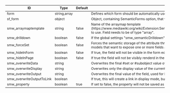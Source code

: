 <table class="schema-table" style="font-size: 0.75em; word-wrap: break-word;">
   <thead>
       <tr>
           <th>ID</th>
           <th>Type</th>
           <th>Default</th>
           <th>Description</th>
       </tr>
   </thead>
   <tbody>
       <tr>
           <td class="schema-propertyName">form</td>
           <td class="schema-type">string,array</td>
           <td class="schema-defaultValue"></td>
           <td class="schema-description">Defines which form should be automatically used if the red link is clicked</td>
       </tr>
       <tr>
           <td class="schema-propertyName">sf_form</td>
           <td class="schema-type">object</td>
           <td class="schema-defaultValue"></td>
           <td class="schema-description">Object, containing SemanticForms option, that will be redirected to the form</td>
       </tr>
       <tr>
           <td class="schema-propertyName">smw_arraymaptemplate</td>
           <td class="schema-type">string</td>
           <td class="schema-defaultValue">false</td>
           <td class="schema-description">Name of the arraymap template (https://www.mediawiki.org/wiki/Extension:Semantic_Forms/Semantic_Forms_and_templates#arraymaptemplate) to use. Field needs to be of type "array".</td>
       </tr>
       <tr>
           <td class="schema-propertyName">smw_drilldown</td>
           <td class="schema-type">boolean</td>
           <td class="schema-defaultValue">false</td>
           <td class="schema-description">If the global settings "smw_semanticDrilldown" is enabled, fields with smw_drilldown set to true will be filterable. </td>
       </tr>
       <tr>
           <td class="schema-propertyName">smw_forceSet</td>
           <td class="schema-type">boolean</td>
           <td class="schema-defaultValue">false</td>
           <td class="schema-description">Forces the semantic storage of the attribute through the #set parser function. This is useful for #subobject models that want to expose one or more fields as regular #set properties.</td>
       </tr>
       <tr>
           <td class="schema-propertyName">smw_hideInForm</td>
           <td class="schema-type">boolean</td>
           <td class="schema-defaultValue">false</td>
           <td class="schema-description">If true, the field will not be visible in the form edit view</td>
       </tr>
       <tr>
           <td class="schema-propertyName">smw_hideInPage</td>
           <td class="schema-type">boolean</td>
           <td class="schema-defaultValue">false</td>
           <td class="schema-description">If true the field will not be visibly renderd in the page view</td>
       </tr>
       <tr>
           <td class="schema-propertyName">smw_overwriteData</td>
           <td class="schema-type">string</td>
           <td class="schema-defaultValue"></td>
           <td class="schema-description">Overwrites the final #set or #subobject value of the field. This will also overwrite smw_overwriteOutput.</td>
       </tr>
       <tr>
           <td class="schema-propertyName">smw_overwriteDisplay</td>
           <td class="schema-type">string</td>
           <td class="schema-defaultValue"></td>
           <td class="schema-description">Overwrites only the display value of the current field</td>
       </tr>
       <tr>
           <td class="schema-propertyName">smw_overwriteOutput</td>
           <td class="schema-type">string</td>
           <td class="schema-defaultValue"></td>
           <td class="schema-description">Overwrites the final value of the field, used for both display and data set</td>
       </tr>
       <tr>
           <td class="schema-propertyName">smw_overwriteOutputToLink</td>
           <td class="schema-type">boolean</td>
           <td class="schema-defaultValue"></td>
           <td class="schema-description">If true, this will create a link in display mode, but the data will not receive the appended [[]]</td>
       </tr>
       <tr>
           <td class="schema-propertyName">smw_property</td>
           <td class="schema-type">boolean</td>
           <td class="schema-defaultValue">true</td>
           <td class="schema-description">If set to false, the property will not be saved as a SMW property, through #set or #subobject</td>
       </tr>
   </tbody>
</table>
